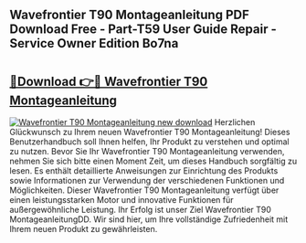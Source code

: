 ## Wavefrontier T90 Montageanleitung PDF Download Free - Part-T59 User Guide Repair - Service Owner Edition Bo7na

# <h2><a href="http://df7ifc.blite.top/?on=Wavefrontier+T90+Montageanleitung">🔗Download 👉🔴 Wavefrontier T90 Montageanleitung</a></h2>

[![Wavefrontier T90 Montageanleitung new download](https://i.imgur.com/lujVjoI.png)](http://df7ifc.blite.top/?on=Wavefrontier+T90+Montageanleitung)
Herzlichen Glückwunsch zu Ihrem neuen Wavefrontier T90 Montageanleitung! Dieses Benutzerhandbuch soll Ihnen helfen, Ihr Produkt zu verstehen und optimal zu nutzen. Bevor Sie Ihr Wavefrontier T90 Montageanleitung verwenden, nehmen Sie sich bitte einen Moment Zeit, um dieses Handbuch sorgfältig zu lesen. Es enthält detaillierte Anweisungen zur Einrichtung des Produkts sowie Informationen zur Verwendung der verschiedenen Funktionen und Möglichkeiten. Dieser Wavefrontier T90 Montageanleitung verfügt über einen leistungsstarken Motor und innovative Funktionen für außergewöhnliche Leistung. Ihr Erfolg ist unser Ziel Wavefrontier T90 MontageanleitungDD. Wir sind hier, um Ihre vollständige Zufriedenheit mit Ihrem neuen Produkt zu gewährleisten.
